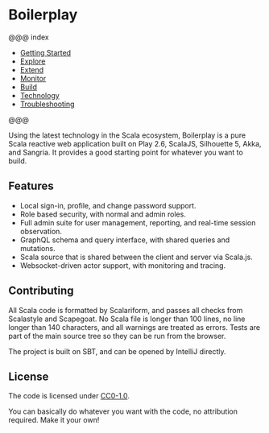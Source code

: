 # Boilerplay

@@@ index

* [Getting Started](gettingStarted.md)
* [Explore](explore/index.md)
* [Extend](extend/index.md)
* [Monitor](monitor/index.md)
* [Build](build/index.md)
* [Technology](technology.md)
* [Troubleshooting](troubleshooting.md)

@@@

Using the latest technology in the Scala ecosystem, Boilerplay is a pure Scala reactive web application built on Play 2.6, ScalaJS, Silhouette 5, Akka, and Sangria.
It provides a good starting point for whatever you want to build.

## Features

* Local sign-in, profile, and change password support.
* Role based security, with normal and admin roles.
* Full admin suite for user management, reporting, and real-time session observation.
* GraphQL schema and query interface, with shared queries and mutations.
* Scala source that is shared between the client and server via Scala.js.
* Websocket-driven actor support, with monitoring and tracing.


## Contributing

All Scala code is formatted by Scalariform, and passes all checks from Scalastyle and Scapegoat. No Scala file is longer than 100 lines, no line
longer than 140 characters, and all warnings are treated as errors. Tests are part of the main source tree so they can be run from the browser.

The project is built on SBT, and can be opened by IntelliJ directly.


## License

The code is licensed under [CC0-1.0](https://raw.githubusercontent.com/KyleU/boilerplay/master/license). 

You can basically do whatever you want with the code, no attribution required. Make it your own! 
